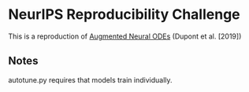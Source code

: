 # NeurIPS Reproducibility Challenge

This is a reproduction of [Augmented Neural ODEs](https://arxiv.org/abs/1904.01681) (Dupont et al. [2019])

## Notes

autotune.py requires that models train individually.
